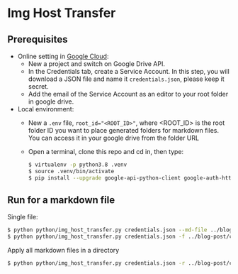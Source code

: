 # Img Host Transfer

## Prerequisites

+ Online setting in [Google Cloud](https://console.cloud.google.com/):
  + New a project and switch on Google Drive API.
  + In the Credentials tab, create a Service Account. In this step, you will download a JSON file and name it `credentials.json`, please keep it secret.
  + Add the email of the Service Account as an editor to your root folder in google drive.
+ Local environment:
  + New a `.env` file, `root_id="<ROOT_ID>"`, where <ROOT_ID> is the root folder ID you want to place generated folders for markdown files. You can access it in your google drive from the folder URL
  + Open a terminal, clone this repo and cd in, then type:

    ```bash
    $ virtualenv -p python3.8 .venv
    $ source .venv/bin/activate
    $ pip install --upgrade google-api-python-client google-auth-httplib2 google-auth-oauthlib python-dotenv
    ```

## Run for a markdown file

Single file:

```bash
$ python python/img_host_transfer.py credentials.json --md-file ../blog-post/content/posts/20220729-weekly-collection.md
$ python python/img_host_transfer.py credentials.json -f ../blog-post/content/posts/gallery-demo.md
```

Apply all markdown files in a directory

```bash
$ python python/img_host_transfer.py credentials.json -r ../blog-post/content/posts/
```
